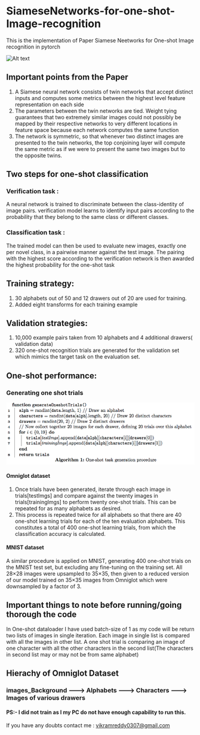 # SiameseNetworks-for-one-shot-Image-recognition

This is the implementation of Paper Siamese Neetworks for One-shot Image recognition in pytorch

![Alt text](https://repository-images.githubusercontent.com/188448056/46875480-f43c-11e9-9e47-c83d3c399f3b)

## Important points from the Paper
1. A Siamese neural network consists of twin networks that accept distinct inputs and computes some metrics between the highest level feature representation on each side
2. The parameters between the twin networks are tied. Weight tying guarantees that two extremely similar images could not possibly be mapped by their respective networks to very different locations in feature space because each network computes the same function
3. The network is symmetric, so that whenever two distinct images are presented to the twin networks, the top conjoining layer will compute the same metric as if we were to present the same two images but to the opposite twins.

## Two steps for one-shot classification
### Verification task : 
A neural network is trained to discriminate between the class-identity of image pairs. verification model learns to identify input pairs according to the probability that they belong to the same class or different classes.
### Classification task : 
The trained model can then be used to evaluate new images, exactly one per novel class, in a pairwise manner against the test image. The pairing with the highest score according to the verification network is then awarded the highest probability for the one-shot task

## Training strategy:
1. 30 alphabets out of 50 and 12 drawers out of 20 are used for training. 
2. Added eight transforms for each training example
## Validation strategies:
1. 10,000 example pairs taken from 10 alphabets and 4 additional drawers( validation data)
2. 320 one-shot recognition trials are generated for the validation set which mimics the target task on the evaluation set.

## One-shot performance:
### Generating one shot trials

![Alt text](img.png)
#### Omniglot dataset

1. Once trials have been generated, iterate through each image in trials[testImgs] and compare against the twenty images in trials[trainingImgs] to perform twenty one-shot trials. This can be repeated for as many alphabets as desired.
2. This process is repeated twice for all alphabets so that there are 40 one-shot learning trials for each of the ten evaluation alphabets. This constitutes a total of 400 one-shot learning trials, from which the classification accuracy is calculated.

#### MNIST dataset
A similar procedure is applied on MNIST, generating 400 one-shot trials on the MNIST test set, but excluding any fine-tuning on the training set. All 28×28 images were upsampled to 35×35, then given to a reduced version of our model trained on 35×35 images from Omniglot which were downsampled by a factor of 3.


## Important things to note before running/going thorough the code
In One-shot dataloader I have used batch-size of 1 as my code will be return two lists of images in single iteration. Each image in single list is compared with all the images in other list.
A one shot trial is comparing an image of one character with all the other characters in the second list(The characters in second list may or may not be from same alphabet)

## Hierachy of Omniglot Dataset
### images_Background ---> Alphabets ---> Characters ---> Images of various drawers

#### PS:- I did not train as I my PC do not have enough capability to run this.
If you have any doubts contact me : vikramreddy0307@gmail.com
                                      
